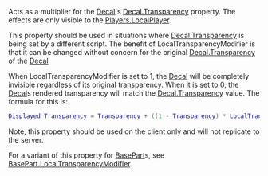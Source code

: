 Acts as a multiplier for the [Decal](https://developer.roblox.com/en-us/api-reference/class/Decal)'s [Decal.Transparency](https://developer.roblox.com/en-us/api-reference/property/Decal/Transparency) property. The effects are only visible to the [Players.LocalPlayer](https://developer.roblox.com/en-us/api-reference/property/Players/LocalPlayer).

This property should be used in situations where [Decal.Transparency](https://developer.roblox.com/en-us/api-reference/property/Decal/Transparency) is being set by a different script. The benefit of LocalTransparencyModifier is that it can be changed without concern for the original [Decal.Transparency](https://developer.roblox.com/en-us/api-reference/property/Decal/Transparency) of the [Decal](https://developer.roblox.com/en-us/api-reference/class/Decal)

When LocalTransparencyModifier is set to 1, the [Decal](https://developer.roblox.com/en-us/api-reference/class/Decal) will be completely invisible regardless of its original transparency. When it is set to 0, the [Decal](https://developer.roblox.com/en-us/api-reference/class/Decal)s rendered transparency will match the [Decal.Transparency](https://developer.roblox.com/en-us/api-reference/property/Decal/Transparency) value. The formula for this is:

```Lua
Displayed Transparency = Transparency + ((1 - Transparency) * LocalTransparencyModifier)
``` 

Note, this property should be used on the client only and will not replicate to the server.

For a variant of this property for [BasePart](https://developer.roblox.com/en-us/api-reference/class/BasePart)s, see [BasePart.LocalTransparencyModifier](https://developer.roblox.com/en-us/api-reference/property/BasePart/LocalTransparencyModifier).